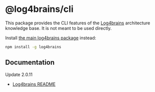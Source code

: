 # @log4brains/cli

This package provides the CLI features of the [Log4brains](https://github.com/thomvaill/log4brains) architecture knowledge base.
It is not meant to be used directly.

Install [the main log4brains package](https://www.npmjs.com/package/log4brains) instead:

```bash
npm install -g log4brains
```

## Documentation

Update 2.0.11

- [Log4brains README](https://github.com/thomvaill/log4brains/blob/master/README.md)
